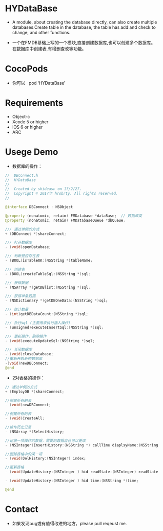 # HYDataBase
- A module, about creating the database directly, can also create multiple databases.Create table in the database, the table has add and check to change, and other functions.

- 一个在FMDB基础上写的一个模块,直接创建数据库,也可以创建多个数据库。在数据库中创建表,有增删查改等功能。

# CocoPods
- 你可以   pod  ‘HYDataBase’

# Requirements
- Object-c
- Xcode 5 or higher
- iOS 6 or higher
- ARC

# Usege Demo

* 数据库的操作：
```java 
//  DBConnect.h
//  HYDataBase
//
//  Created by shideasn on 17/2/27.
//  Copyright © 2017年 hrobrty. All rights reserved.
//

@interface DBConnect : NSObject

@property (nonatomic, retain) FMDatabase *dataBase;  // 数据库类
@property (nonatomic, retain) FMDatabaseQueue *dbQueue;

/// 通过单例的方式
+ (DBConnect *)shareConnect;

/// 打开数据库
- (void)openDatabase;

/// 判断是否存在表
- (BOOL)isTableOK:(NSString *)tableName;

/// 创建表
- (BOOL)createTableSql:(NSString *)sql;

/// 获得数据
- (NSArray *)getDBlist:(NSString *)sql;

/// 获得单条数据
- (NSDictionary *)getDBOneData:(NSString *)sql;

/// 统计数量
- (int)getDBDataCount:(NSString *)sql;

/// 执行sql (主要用来执行插入操作)
- (unsigned)executeInsertSql:(NSString *)sql;

/// 更新操作，删除操作
- (void)executeUpdateSql:(NSString *)sql;

/// 关闭数据库
- (void)closeDatabase;
//重新开启新的数据库
-(void)newDBConnect;
@end
```

* 2对表格的操作：
```java
// 通过单例的方式
+ (EmployDB *)shareConnect;

//创建所有的表
- (void)newDBConnect;

//创建所有的表
- (void)CreateAll;

//操作历史记录
- (NSArray *)SelectHistory;

//记录一项操作的数据，需要的数据自己可以更改
- (NSInteger)InsertHistory:(NSString *) callTime diaplsyName:(NSString *) diaplsyName time:(NSString *) time sipUri:(NSString *) sipUri sipNum:(NSString *) sipNum direction:(NSInteger) direction;

//删除表格中的某一项
- (void)DelHistory:(NSInteger) index;

//更新表格
- (void)UpdateHistory:(NSInteger ) hid readState:(NSInteger) readState time:(NSString *)time;

- (void)UpdateHistory:(NSInteger ) hid time:(NSString *)time;

@end

```

# Contact
 - 如果发现bug或有值得改进的地方，please pull reqeust me.
